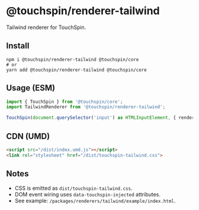 @touchspin/renderer-tailwind
===========================

Tailwind renderer for TouchSpin.

## Install

```
npm i @touchspin/renderer-tailwind @touchspin/core
# or
yarn add @touchspin/renderer-tailwind @touchspin/core
```

## Usage (ESM)

```ts
import { TouchSpin } from '@touchspin/core';
import TailwindRenderer from '@touchspin/renderer-tailwind';

TouchSpin(document.querySelector('input') as HTMLInputElement, { renderer: TailwindRenderer });
```

## CDN (UMD)

```html
<script src="/dist/index.umd.js"></script>
<link rel="stylesheet" href="/dist/touchspin-tailwind.css">
```

## Notes
- CSS is emitted as `dist/touchspin-tailwind.css`.
- DOM event wiring uses `data-touchspin-injected` attributes.
- See example: `/packages/renderers/tailwind/example/index.html`.
